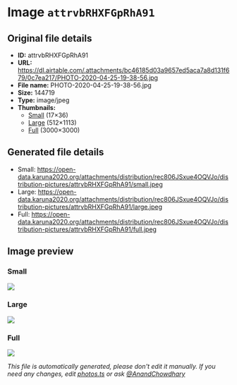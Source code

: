 # Image `attrvbRHXFGpRhA91`

## Original file details

- **ID:** attrvbRHXFGpRhA91
- **URL:** https://dl.airtable.com/.attachments/bc46185d03a9657ed5aca7a8d131f679/0c7ea217/PHOTO-2020-04-25-19-38-56.jpg
- **File name:** PHOTO-2020-04-25-19-38-56.jpg
- **Size:** 144719
- **Type:** image/jpeg
- **Thumbnails:**
  - [Small](https://dl.airtable.com/.attachmentThumbnails/e109ff11001b24f6a3e248367a93bcd3/8bff7d9c) (17×36)
  - [Large](https://dl.airtable.com/.attachmentThumbnails/5b5165c3b6277eeb570d44e8591dc75b/65058f8d) (512×1113)
  - [Full](https://dl.airtable.com/.attachmentThumbnails/ba69dbc630c13844b7b596ef9eab5115/ab3f9d6d) (3000×3000)

## Generated file details

- Small: https://open-data.karuna2020.org/attachments/distribution/rec806JSxue4OQVJo/distribution-pictures/attrvbRHXFGpRhA91/small.jpeg
- Large: https://open-data.karuna2020.org/attachments/distribution/rec806JSxue4OQVJo/distribution-pictures/attrvbRHXFGpRhA91/large.jpeg
- Full: https://open-data.karuna2020.org/attachments/distribution/rec806JSxue4OQVJo/distribution-pictures/attrvbRHXFGpRhA91/full.jpeg

## Image preview

### Small

![](https://open-data.karuna2020.org/attachments/distribution/rec806JSxue4OQVJo/distribution-pictures/attrvbRHXFGpRhA91/small.jpeg)

### Large

![](https://open-data.karuna2020.org/attachments/distribution/rec806JSxue4OQVJo/distribution-pictures/attrvbRHXFGpRhA91/large.jpeg)

### Full

![](https://open-data.karuna2020.org/attachments/distribution/rec806JSxue4OQVJo/distribution-pictures/attrvbRHXFGpRhA91/full.jpeg)

_This file is automatically generated, please don't edit it manually. If you need any changes, edit [photos.ts](/photos.ts) or ask [@AnandChowdhary](https://github.com/AnandChowdhary)_
